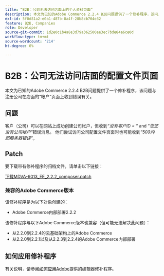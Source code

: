```yaml
---
title: “B2B：公司无法访问店面上的个人资料页面”
description: 本文为已知的Adobe Commerce 2.2.4 B2B问题提供了一个修补程序，该问题与注册公司在店面的“帐户”页面上收到错误有关。
exl-id: 5f0d81a2-e0a1-487b-8a4f-28b8cb704e32
feature: B2B, Companies
role: Developer
source-git-commit: 1d2e0c1b4a8e3d79a362500ee3ec7bde84a6ce0d
workflow-type: tm+mt
source-wordcount: '214'
ht-degree: 0%

---
```


# B2B：公司无法访问店面的配置文件页面

本文为已知的Adobe Commerce 2.2.4 B2B问题提供了一个修补程序，该问题与注册公司在店面的“帐户”页面上收到错误有关。

## 问题

客户（公司）可以在网站上成功创建公司帐户，但收到&#x200B;*“没有客户ID = &quot;* and *&quot;您还没有公司帐户&quot;*&#x200B;错误消息。 他们尝试访问公司配置文件页面时也可能收到&#x200B;*“500内部服务器错误”*。

## Patch

要下载带有修补程序的归档文件，请单击以下链接：

[下载MDVA-9013\_EE\_2.2.2\_composer.patch](assets/MDVA-9013_EE_2.2.2_composer.patch.zip)

### 兼容的Adobe Commerce版本

该修补程序是为以下对象创建的：

* Adobe Commerce内部部署2.2.2

该修补程序与以下Adobe Commerce版本也兼容（但可能无法解决此问题）：

* 从2.2.0到2.2.4的云基础架构上的Adobe Commerce
* 从2.2.0到2.2.1以及从2.2.3到2.2.4的Adobe Commerce内部部署

## 如何应用修补程序

有关说明，请参阅[如何应用Adobe](/help/how-to/general/how-to-apply-a-composer-patch-provided-by-magento.md)提供的编辑器修补程序。
